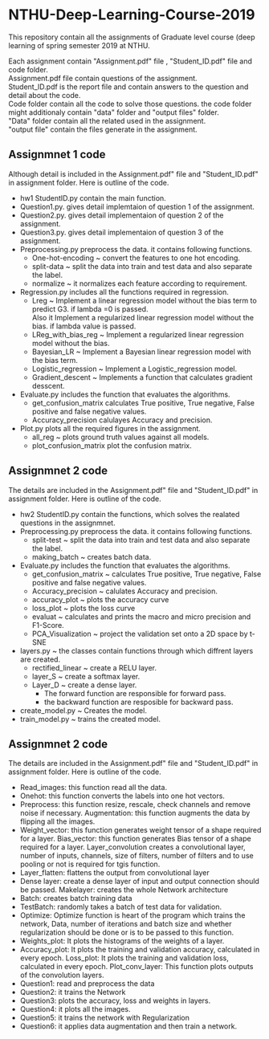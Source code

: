 # NTHU-Deep-Learning-Course-2019
This repository contain all the assignments of Graduate level course (deep learning of spring semester 2019 at NTHU.

Each assignment contain "Assignment.pdf" file , "Student_ID.pdf" file and code folder.</br>
  Assignment.pdf file contain questions of the assignment.</br>
  Student_ID.pdf is the report file and contain answers to the question and detail about the code.</br>
  Code folder contain all the code to solve those questions. the code folder might additionaly contain "data" folder and "output files" folder.</br>
    "Data" folder contain all the related used in the assignment.</br>
    "output file" contain the files generate in the assignment. </br>


## Assignmnet 1 code</br>
Although detail is included in the Assignment.pdf" file and "Student_ID.pdf" in assignment folder. Here is outline of the code.</br>
  * hw1 StudentID.py contain the main function.</br>
  * Question1.py. gives detail implemtaion of question 1 of the assignment.</br>
  * Question2.py. gives detail implementaion of question 2 of the assignment.</br>
  * Question3.py. gives detail implementaion of question 3 of the assignment.</br>
  * Preprocessing.py preprocess the data. it contains following functions.</br>
    + One-hot-encoding ~ convert the features to one hot encoding.</br>
    + split-data ~ split the data into train and test data and also separate the label.</br>
    + normalize ~ it normalizes each feature according to requirement.</br>
  * Regression.py includes all the functions required in regression.</br>
    + Lreg ~ Implement a linear regression model without the bias term to predict G3.   if lambda =0 is passed. </br>
      Also it Implement a regularized linear regression model without the bias.  if lambda value is passed.</br>
    + LReg_with_bias_reg ~ Implement a regularized linear regression model without the bias. </br>
    + Bayesian_LR ~ Implement a Bayesian linear regression model with the bias term. </br>
    + Logistic_regression ~ Implement a Logistic_regression model.</br>
    + Gradient_descent ~ Implements a function that calculates gradient desscent.</br>
  * Evaluate.py includes the function that evaluates the algorithms.</br>
    + get_confusion_matrix calculates True positive, True negative, False positive and false negative values.</br>
    + Accuracy_precision calulayes Accuracy and precision. </br>
  * Plot.py plots all the required figures in the assignment. </br>
    + all_reg ~ plots ground truth values against all models. </br>
    + plot_confusion_matrix plot the confusion matrix. </br>
    
## Assignmnet 2 code</br>
  The details are included in the Assignment.pdf" file and "Student_ID.pdf" in assignment folder. Here is outline of the code.</br>
  * hw2 StudentID.py contain the functions, which solves the realated questions in the assignmnet.</br>
  * Preprocessing.py preprocess the data. it contains following functions.</br>
    + split-test ~ split the data into train and test data and also separate the label.</br>
    + making_batch ~ creates batch data.</br>
  * Evaluate.py includes the function that evaluates the algorithms.</br>
    + get_confusion_matrix ~ calculates True positive, True negative, False positive and false negative values.</br>
    + Accuracy_precision ~ calulates Accuracy and precision. </br>
    + accuracy_plot ~ plots the accuracy curve
    + loss_plot ~ plots the loss curve
    + evaluat ~ calculates and prints the macro and micro precision and F1-Score.
    + PCA_Visualization ~ project the validation set onto a 2D space by t-SNE
  * layers.py ~ the classes contain functions through which diffrent layers are created. </br>
    + rectified_linear ~ create a RELU layer. </br>
    + layer_S ~ create a softmax layer.
    + Layer_D ~ create a dense layer.
      + The forward function are responsible for forward pass.
      + the backward function are resposible for backward pass.
  * create_model.py ~ Creates the model.
  * train_model.py ~ trains the created model.
    
## Assignmnet 2 code</br>
  The details are included in the Assignment.pdf" file and "Student_ID.pdf" in assignment folder. Here is outline of the code.</br>
* Read_images: this function read all the data.
* Onehot: this function converts the labels into one hot vectors.
* Preprocess: this function resize, rescale, check channels and remove noise if necessary. Augmentation: this function augments the data by flipping all the images.
* Weight_vector: this function generates weight tensor of a shape required for a layer. Bias_vector: this function generates Bias tensor of a shape required for a layer. Layer_convolution creates a convolutional layer, number of inputs, channels, size of filters, number of filters and to use pooling or not is required for tgis function.
* Layer_flatten: flattens the output from convolutional layer
* Dense layer: create a dense layer of input and output connection should be passed. Makelayer: creates the whole Network architecture
* Batch: creates batch training data
* TestBatch: randomly takes a batch of test data for validation.
* Optimize: Optimize function is heart of the program which trains the network, Data, number of iterations and batch size and whether regularization should be done or is to be passed to this function.
* Weights_plot: It plots the histograms of the weights of a layer.
* Accuracy_plot: It plots the training and validation accuracy, calculated in every epoch. Loss_plot: It plots the training and validation loss, calculated in every epoch. Plot_conv_layer: This function plots outputs of the convolution layers.
* Question1: read and preprocess the data
* Question2: it trains the Network
* Question3: plots the accuracy, loss and weights in layers.
* Question4: it plots all the images.
* Question5: it trains the network with Regularization
* Question6: it applies data augmentation and then train a network.

